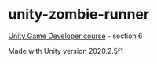 # unity-zombie-runner
[Unity Game Developer course](https://relxlearning.udemy.com/course/unitycourse2/) - section 6

Made with Unity version 2020.2.5f1
